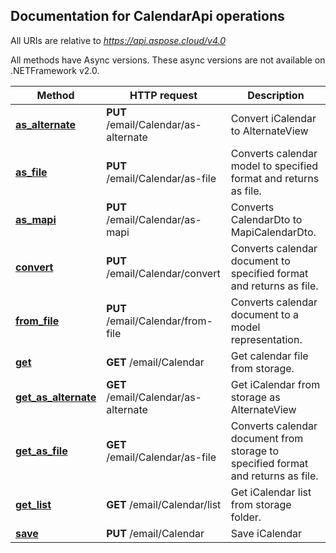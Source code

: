 

## Documentation for CalendarApi operations

All URIs are relative to *https://api.aspose.cloud/v4.0*

All methods have Async versions. These async versions are not available on .NETFramework v2.0.

Method | HTTP request | Description
------------- | ------------- | -------------
[**as_alternate**](CalendarApi.md#as_alternate)| **PUT** /email/Calendar/as-alternate| Convert iCalendar to AlternateView             
[**as_file**](CalendarApi.md#as_file)| **PUT** /email/Calendar/as-file| Converts calendar model to specified format and returns as file.             
[**as_mapi**](CalendarApi.md#as_mapi)| **PUT** /email/Calendar/as-mapi| Converts CalendarDto to MapiCalendarDto.             
[**convert**](CalendarApi.md#convert)| **PUT** /email/Calendar/convert| Converts calendar document to specified format and returns as file.             
[**from_file**](CalendarApi.md#from_file)| **PUT** /email/Calendar/from-file| Converts calendar document to a model representation.             
[**get**](CalendarApi.md#get)| **GET** /email/Calendar| Get calendar file from storage.             
[**get_as_alternate**](CalendarApi.md#get_as_alternate)| **GET** /email/Calendar/as-alternate| Get iCalendar from storage as AlternateView             
[**get_as_file**](CalendarApi.md#get_as_file)| **GET** /email/Calendar/as-file| Converts calendar document from storage to specified format and returns as file.             
[**get_list**](CalendarApi.md#get_list)| **GET** /email/Calendar/list| Get iCalendar list from storage folder.             
[**save**](CalendarApi.md#save)| **PUT** /email/Calendar| Save iCalendar             
